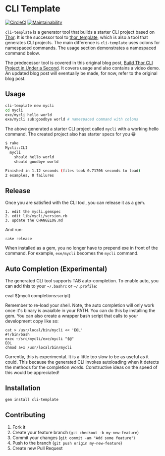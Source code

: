 # CLI Template

[![CircleCI](https://circleci.com/gh/tongueroo/cli-template.svg?style=svg)](https://circleci.com/gh/tongueroo/cli-template)
[![Maintainability](https://api.codeclimate.com/v1/badges/c6c4f26aaafccab10baf/maintainability)](https://codeclimate.com/github/tongueroo/cli-template/maintainability)

`cli-template` is a generator tool that builds a starter CLI project based on [Thor](http://whatisthor.com/). It is the successor tool to [thor_template](https://github.com/tongueroo/thor_template), which is also a tool that generates CLI projects.  The main difference is `cli-template` uses colons for namespaced commands.  The usage section demonstrates a namespaced command below.

The predecessor tool is covered in this original blog post, [Build Thor CLI Project in Under a Second](https://blog.boltops.com/2017/09/14/build-thor-cli-project-in-under-a-second). It covers usage and also contains a video demo.  An updated blog post will eventually be made, for now, refer to the original blog post.

## Usage

```sh
cli-template new mycli
cd mycli
exe/mycli hello world
exe/mycli sub:goodbye world # namespaced command with colons
```

The above generated a starter CLI project called `mycli` with a working hello command.  The created project also has starter specs for you 😁

```sh
$ rake
Mycli::CLI
  mycli
    should hello world
    should goodbye world

Finished in 1.12 seconds (files took 0.71706 seconds to load)
2 examples, 0 failures
```

## Release

Once you are satisfied with the CLI tool, you can release it as a gem.

    1. edit the mycli.gemspec
    2. edit lib/mycli/version.rb
    3. update the CHANGELOG.md

And run:

```
rake release
```

When installed as a gem, you no longer have to prepend exe in front of the command.  For example, `exe/mycli` becomes the `mycli` command.

## Auto Completion (Experimental)

The generated CLI tool supports TAB auto-completion.  To enable auto, you can add this to your `~/.bashrc` or `~/.profile`:

  eval $(mycli completions:script)

Remember to re-load your shell. Note, the auto completion will only work once it's binary is avaialble in your PATH.  You can do this by installing the gem.  You can also create a wrapper bash script that calls to your development copy like so:

```
cat > /usr/local/bin/mycli << 'EOL'
#!/bin/bash
exec ~/src/mycli/exe/mycli "$@"
EOL
chmod a+x /usr/local/bin/mycli
```

Currently, this is experimental. It is a little too slow to be as useful as it could. This because the generated CLI invokes autoloading when it detects the methods for the completion words. Constructive ideas on the speed of this would be appreciated!

## Installation

```sh
gem install cli-template
```

## Contributing

1. Fork it
2. Create your feature branch (`git checkout -b my-new-feature`)
3. Commit your changes (`git commit -am "Add some feature"`)
4. Push to the branch (`git push origin my-new-feature`)
5. Create new Pull Request
